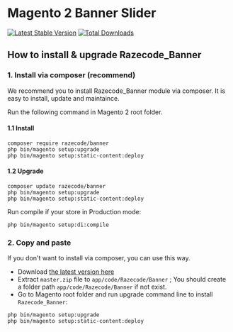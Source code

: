 # Magento 2 Banner Slider

[![Latest Stable Version](https://poser.pugx.org/razecode/banner/v/stable)](https://packagist.org/packages/razecode/banner)
[![Total Downloads](https://poser.pugx.org/razecode/banner/downloads)](https://packagist.org/packages/razecode/banner)

## How to install & upgrade Razecode_Banner

### 1. Install via composer (recommend)

We recommend you to install Razecode_Banner module via composer. It is easy to install, update and maintaince.

Run the following command in Magento 2 root folder.

#### 1.1 Install

```
composer require razecode/banner
php bin/magento setup:upgrade
php bin/magento setup:static-content:deploy
```

#### 1.2 Upgrade

```
composer update razecode/banner
php bin/magento setup:upgrade
php bin/magento setup:static-content:deploy
```

Run compile if your store in Production mode:

```
php bin/magento setup:di:compile
```

### 2. Copy and paste

If you don't want to install via composer, you can use this way. 

- Download [the latest version here](https://github.com/razecodetech/banner/archive/master.zip) 
- Extract `master.zip` file to `app/code/Razecode/Banner` ; You should create a folder path `app/code/Razecode/Banner` if not exist.
- Go to Magento root folder and run upgrade command line to install `Razecode_Banner`:

```
php bin/magento setup:upgrade
php bin/magento setup:static-content:deploy
```
